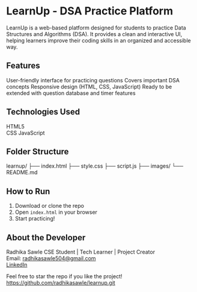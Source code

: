 # LearnUp - DSA Practice Platform 
LearnUp is a web-based platform designed for students to practice Data Structures and Algorithms (DSA). It provides a clean and interactive UI, helping learners improve their coding skills in an organized and accessible way.

## Features
User-friendly interface for practicing questions
  Covers important DSA concepts
  Responsive design (HTML, CSS, JavaScript)
  Ready to be extended with question database and timer features

## Technologies Used
HTML5  
CSS
JavaScript  

## Folder Structure
learnup/
├── index.html
├── style.css
├── script.js
├── images/
└── README.md

##  How to Run
1. Download or clone the repo  
2. Open `index.html` in your browser  
3. Start practicing!
   
## About the Developer
Radhika Sawle 
CSE Student | Tech Learner | Project Creator  
Email: radhikasawle504@gmail.com  
[LinkedIn](https://www.linkedin.com/in/radhika-sawle-915932333) 

Feel free to star the repo if you like the project!
https://github.com/radhikasawle/learnup.git
